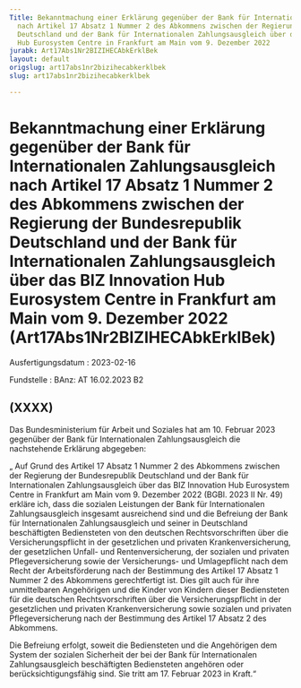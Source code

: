 ```yaml
---
Title: Bekanntmachung einer Erklärung gegenüber der Bank für Internationalen Zahlungsausgleich
  nach Artikel 17 Absatz 1 Nummer 2 des Abkommens zwischen der Regierung der Bundesrepublik
  Deutschland und der Bank für Internationalen Zahlungsausgleich über das BIZ Innovation
  Hub Eurosystem Centre in Frankfurt am Main vom 9. Dezember 2022
jurabk: Art17Abs1Nr2BIZIHECAbkErklBek
layout: default
origslug: art17abs1nr2bizihecabkerklbek
slug: art17abs1nr2bizihecabkerklbek

---
```


# Bekanntmachung einer Erklärung gegenüber der Bank für Internationalen Zahlungsausgleich nach Artikel 17 Absatz 1 Nummer 2 des Abkommens zwischen der Regierung der Bundesrepublik Deutschland und der Bank für Internationalen Zahlungsausgleich über das BIZ Innovation Hub Eurosystem Centre in Frankfurt am Main vom 9. Dezember 2022 (Art17Abs1Nr2BIZIHECAbkErklBek)

Ausfertigungsdatum
:   2023-02-16

Fundstelle
:   BAnz: AT 16.02.2023 B2


## (XXXX)

Das Bundesministerium für Arbeit und Soziales hat am 10. Februar 2023 gegenüber der Bank für Internationalen Zahlungsausgleich die nachstehende Erklärung abgegeben:

„ Auf Grund des Artikel 17 Absatz 1 Nummer 2 des Abkommens zwischen der Regierung der Bundesrepublik Deutschland und der Bank für Internationalen Zahlungsausgleich über das BIZ Innovation Hub Eurosystem Centre in Frankfurt am Main vom 9. Dezember 2022 (BGBl. 2023 II Nr. 49) erkläre ich, dass die sozialen Leistungen der Bank für Internationalen Zahlungsausgleich insgesamt ausreichend sind und die Befreiung der Bank für Internationalen Zahlungsausgleich und seiner in Deutschland beschäftigten Bediensteten von den deutschen Rechtsvorschriften über die Versicherungspflicht in der gesetzlichen und privaten Krankenversicherung, der gesetzlichen Unfall- und Rentenversicherung, der sozialen und privaten Pflegeversicherung sowie der Versicherungs- und Umlagepflicht nach dem Recht der Arbeitsförderung nach der Bestimmung des Artikel 17 Absatz 1 Nummer 2 des Abkommens gerechtfertigt ist. Dies gilt auch für ihre unmittelbaren Angehörigen und die Kinder von Kindern dieser Bediensteten für die deutschen Rechtsvorschriften über die Versicherungspflicht in der gesetzlichen und privaten Krankenversicherung sowie sozialen und privaten Pflegeversicherung nach der Bestimmung des Artikel 17 Absatz 2 des Abkommens.

Die Befreiung erfolgt, soweit die Bediensteten und die Angehörigen dem System der sozialen Sicherheit der bei der Bank für Internationalen Zahlungsausgleich beschäftigten Bediensteten angehören oder berücksichtigungsfähig sind. Sie tritt am 17. Februar 2023 in Kraft.“

